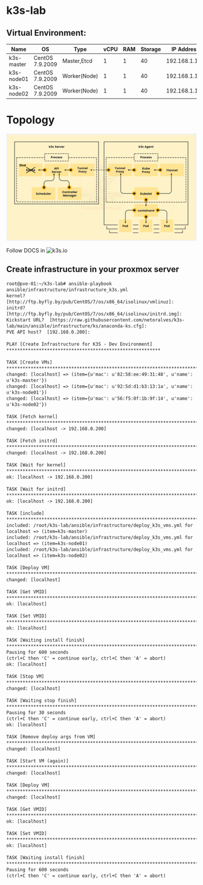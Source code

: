# k3s-lab

## Virtual Environment:

|  Name                  |  OS                                  |       Type       |  vCPU  |  RAM  |  Storage  |  IP Address  |
|------------------------|--------------------------------------|------------------|--------|-------|-----------|--------------|
|     k3s-master     |  CentOS 7.9.2009  			|  Master,Etcd     |    1   |   1  |    40    |192.168.1.100 |
|     k3s-node01     |  CentOS 7.9.2009  			|  Worker(Node)    |    1   |   1  |    40    |192.168.1.101 |
|  k3s-node02        |  CentOS 7.9.2009  			|  Worker(Node)    |    1   |   1  |    40    |192.168.1.102 |

# Topology
![](images/topology_k3s.png?raw=true)

Follow DOCS in ![k3s.io](https://rancher.com/docs/k3s/latest/en/)

## Create infrastructure in your proxmox server
	root@pve-01:~/k3s-lab# ansible-playbook ansible/infrastructure/infrastructure_k3s.yml
	kernel?  [http://ftp.byfly.by/pub/CentOS/7/os/x86_64/isolinux/vmlinuz]:
	initrd?  [http://ftp.byfly.by/pub/CentOS/7/os/x86_64/isolinux/initrd.img]:
	Kickstart URL?  [https://raw.githubusercontent.com/netoralves/k3s-lab/main/ansible/infrastructure/ks/anaconda-ks.cfg]:
	PVE API host?  [192.168.0.200]:
	
	PLAY [Create Infrastructure for K3S - Dev Environment] *********************************************************
	
	TASK [Create VMs] **********************************************************************************************
	changed: [localhost] => (item={u'mac': u'82:58:ee:49:31:48', u'name': u'k3s-master'})
	changed: [localhost] => (item={u'mac': u'92:5d:d1:b3:13:1a', u'name': u'k3s-node01'})
	changed: [localhost] => (item={u'mac': u'56:f5:0f:1b:9f:14', u'name': u'k3s-node02'})
	
	TASK [Fetch kernel] ********************************************************************************************
	changed: [localhost -> 192.168.0.200]
	
	TASK [Fetch initrd] ********************************************************************************************
	changed: [localhost -> 192.168.0.200]
	
	TASK [Wait for kernel] *****************************************************************************************
	ok: [localhost -> 192.168.0.200]
	
	TASK [Wait for initrd] *****************************************************************************************
	ok: [localhost -> 192.168.0.200]
	
	TASK [include] *************************************************************************************************
	included: /root/k3s-lab/ansible/infrastructure/deploy_k3s_vms.yml for localhost => (item=k3s-master)
	included: /root/k3s-lab/ansible/infrastructure/deploy_k3s_vms.yml for localhost => (item=k3s-node01)
	included: /root/k3s-lab/ansible/infrastructure/deploy_k3s_vms.yml for localhost => (item=k3s-node02)
	
	TASK [Deploy VM] ***********************************************************************************************
	changed: [localhost]
	
	TASK [Get VMID] ************************************************************************************************
	ok: [localhost]
	
	TASK [Set VMID] ************************************************************************************************
	ok: [localhost]
	
	TASK [Waiting install finish] **********************************************************************************
	Pausing for 600 seconds
	(ctrl+C then 'C' = continue early, ctrl+C then 'A' = abort)
	ok: [localhost]
	
	TASK [Stop VM] *************************************************************************************************
	changed: [localhost]
	
	TASK [Waiting stop finish] *************************************************************************************
	Pausing for 30 seconds
	(ctrl+C then 'C' = continue early, ctrl+C then 'A' = abort)
	ok: [localhost]
	
	TASK [Remove deploy args from VM] ******************************************************************************
	changed: [localhost]
	
	TASK [Start VM (again)] ****************************************************************************************
	changed: [localhost]
	
	TASK [Deploy VM] ***********************************************************************************************
	changed: [localhost]
	
	TASK [Get VMID] ************************************************************************************************
	ok: [localhost]
	
	TASK [Set VMID] ************************************************************************************************
	ok: [localhost]
	
	TASK [Waiting install finish] **********************************************************************************
	Pausing for 600 seconds
	(ctrl+C then 'C' = continue early, ctrl+C then 'A' = abort)
